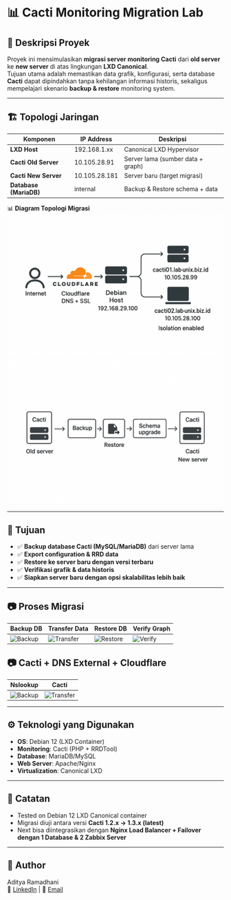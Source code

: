 # 📊 Cacti Monitoring Migration Lab

## 📌 Deskripsi Proyek
Proyek ini mensimulasikan **migrasi server monitoring Cacti** dari **old server** ke **new server** di atas lingkungan **LXD Canonical**.  
Tujuan utama adalah memastikan data grafik, konfigurasi, serta database **Cacti** dapat dipindahkan tanpa kehilangan informasi historis, sekaligus mempelajari skenario **backup & restore** monitoring system.  

---

## 🏗️ Topologi Jaringan

| Komponen                 | IP Address      | Deskripsi                          |
|--------------------------|-----------------|------------------------------------|
| **LXD Host**             | 192.168.1.xx    | Canonical LXD Hypervisor           |
| **Cacti Old Server**     | 10.105.28.91    | Server lama (sumber data + graph)  |
| **Cacti New Server**     | 10.105.28.181   | Server baru (target migrasi)       |
| **Database (MariaDB)**   | internal        | Backup & Restore schema + data     |

📊 **Diagram Topologi Migrasi**  
![Topologi Migrasi Cacti](/Image/cactimigration.png)
![Topologi Migrasi Cacti](/Image/a8c23aba-dbb7-466c-879f-a66ebd2f67c7.png)

---

## 🎯 Tujuan
- ✅ **Backup database Cacti (MySQL/MariaDB)** dari server lama  
- ✅ **Export configuration & RRD data**  
- ✅ **Restore ke server baru dengan versi terbaru**  
- ✅ **Verifikasi grafik & data historis**  
- ✅ **Siapkan server baru dengan opsi skalabilitas lebih baik**  

---

## 📷 Proses Migrasi  

| Backup DB | Transfer Data | Restore DB | Verify Graph |
|-----------|---------------|------------|--------------|
| ![Backup](/Image/cacti_backup.png) | ![Transfer](/Image/cacti_transfer.png) | ![Restore](/Image/cacti_restore.png) | ![Verify](/Image/cacti_verify.png) |

## 📷 Cacti + DNS External + Cloudflare  

| Nslookup  | Cacti |
|-----------|-------|
| ![Backup](/Image/cacti_backup.png) | ![Transfer](/Image/cacti_transfer.png) |

---

## ⚙️ Teknologi yang Digunakan
- **OS**: Debian 12 (LXD Container)  
- **Monitoring**: Cacti (PHP + RRDTool)  
- **Database**: MariaDB/MySQL  
- **Web Server**: Apache/Nginx  
- **Virtualization**: Canonical LXD  

---

## 📌 Catatan
- Tested on Debian 12 LXD Canonical container  
- Migrasi diuji antara versi **Cacti 1.2.x → 1.3.x (latest)**  
- Next bisa diintegrasikan dengan **Nginx Load Balancer + Failover dengan 1 Database & 2 Zabbix Server** 

---

## 👤 Author
Aditya Ramadhani  
🔗 [LinkedIn](https://linkedin.com/in/username) | 📧 [Email](mailto:ramadhaniaditya19@gmail.com)  
